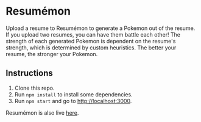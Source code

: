 # Resumémon

Upload a resume to Resumémon to generate a Pokemon out of the resume. If you upload two resumes, you can have them battle each other! The strength of each generated Pokemon is dependent on the resume's strength, which is determined by custom heuristics. The better your resume, the stronger your Pokemon. 

## Instructions

1. Clone this repo. 
2. Run `npm install` to install some dependencies.
3. Run `npm start` and go to [http://localhost:3000](http://localhost:3000/).

Resumémon is also live [here](https://resumemon.rice.sh/).
